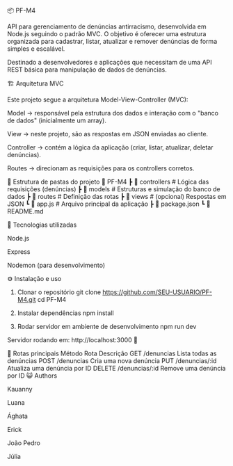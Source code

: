 📦 PF-M4

API para gerenciamento de denúncias antirracismo, desenvolvida em Node.js seguindo o padrão MVC.
O objetivo é oferecer uma estrutura organizada para cadastrar, listar, atualizar e remover denúncias de forma simples e escalável.

Destinado a desenvolvedores e aplicações que necessitam de uma API REST básica para manipulação de dados de denúncias.

🏗️ Arquitetura MVC

Este projeto segue a arquitetura Model-View-Controller (MVC):

Model → responsável pela estrutura dos dados e interação com o "banco de dados" (inicialmente um array).

View → neste projeto, são as respostas em JSON enviadas ao cliente.

Controller → contém a lógica da aplicação (criar, listar, atualizar, deletar denúncias).

Routes → direcionam as requisições para os controllers corretos.

📂 Estrutura de pastas do projeto
📂 PF-M4
 ┣ 📂 controllers   # Lógica das requisições (denúncias)
 ┣ 📂 models        # Estruturas e simulação do banco de dados
 ┣ 📂 routes        # Definição das rotas
 ┣ 📂 views         # (opcional) Respostas em JSON
 ┗ 📜 app.js        # Arquivo principal da aplicação
 ┣ 📜 package.json
 ┗ 📜 README.md

🚀 Tecnologias utilizadas

Node.js

Express

Nodemon
 (para desenvolvimento)

⚙️ Instalação e uso
1. Clonar o repositório
git clone https://github.com/SEU-USUARIO/PF-M4.git
cd PF-M4

2. Instalar dependências
npm install

3. Rodar servidor em ambiente de desenvolvimento
npm run dev


Servidor rodando em: http://localhost:3000
 🚀

📡 Rotas principais
Método	Rota	Descrição
GET	/denuncias	Lista todas as denúncias
POST	/denuncias	Cria uma nova denúncia
PUT	/denuncias/:id	Atualiza uma denúncia por ID
DELETE	/denuncias/:id	Remove uma denúncia por ID
😺 Authors

Kauanny 

Luana

Ághata

Erick

João Pedro

Júlia
